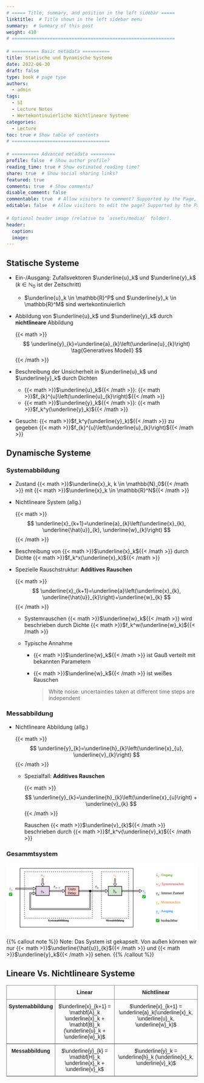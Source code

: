 ```yaml
---
# ===== Title, summary, and position in the left sidebar =====
linktitle:  # Title shown in the left sidebar menu
summary:  # Summary of this post
weight: 410
# ============================================================

# ========== Basic metadata ==========
title: Statische und Dynamische Systeme
date: 2022-06-30
draft: false
type: book # page type
authors:
  - admin
tags:
  - SI
  - Lecture Notes
  - Wertekontinuierliche Nichtlineare Systeme
categories:
  - Lecture
toc: true # Show table of contents
# ====================================

# ========== Advanced metadata =========
profile: false  # Show author profile?
reading_time: true # Show estimated reading time?
share: true  # Show social sharing links?
featured: true
comments: true  # Show comments?
disable_comment: false
commentable: true  # Allow visitors to comment? Supported by the Page, Post, and Book content types.
editable: false  # Allow visitors to edit the page? Supported by the Page, Post, and Book content types.

# Optional header image (relative to `assets/media/` folder).
header:
  caption: 
  image:  
---
```


## Statische Systeme

- Ein-/Ausgang: Zufallsvektoren $\underline{u}_k$ und $\underline{y}_k$ ($k \in \mathbb{N}_0$ ist der Zeitschritt)

  - $\underline{u}_k \in \mathbb{R}^P$ und $\underline{y}_k \in \mathbb{R}^M$ sind wertekontinuierlich

- Abbildung von $\underline{u}_k$ und $\underline{y}_k$ durch **nichtlineare** Abbildung

  {{< math >}}
  $$
  \underline{y}_{k}=\underline{a}_{k}\left(\underline{u}_{k}\right)
  \tag{Generatives Modell}
  $$
  {{< /math >}} 

- Beschreibung der Unsicherheit in $\underline{u}_k$ und $\underline{y}_k$ durch Dichten
  - {{< math >}}$\underline{u}_k${{< /math >}}: {{< math >}}$f_{k}^{u}\left(\underline{u}_{k}\right)${{< /math >}} 
  - {{< math >}}$\underline{y}_k${{< /math >}}: {{< math >}}$f_k^y(\underline{y}_k)${{< /math >}}
- Gesucht: {{< math >}}$f_k^y(\underline{y}_k)${{< /math >}} zu gegeben {{< math >}}$f_{k}^{u}\left(\underline{u}_{k}\right)${{< /math >}} 

## Dynamische Systeme

### Systemabbildung

- Zustand {{< math >}}$\underline{x}_k, k \in \mathbb{N}_0${{< /math >}} mit {{< math >}}$\underline{x}_k \in \mathbb{R}^N${{< /math >}} 

- Nichtlineare System (allg.)

  {{< math >}}
  $$
  \underline{x}_{k+1}=\underline{a}_{k}\left(\underline{x}_{k}, \underline{\hat{u}}_{k}, \underline{w}_{k}\right)
  $$
  {{< /math >}} 

- Beschreibung von {{< math >}}$\underline{x}_k${{< /math >}} durch Dichte {{< math >}}$f_k^x(\underline{x}_k)${{< /math >}} 

- Spezielle Rauschstruktur: **Additives Rauschen**

  {{< math >}}
  $$
  \underline{x}_{k+1}=\underline{a}\left(\underline{x}_{k}, \underline{\hat{u}}_{k}\right)+\underline{w}_{k}
  $$
  {{< /math >}} 

  - Systemrauschen {{< math >}}$\underline{w}_k${{< /math >}} wird beschrieben durch Dichte {{< math >}}$f_k^w(\underline{w}_k)${{< /math >}} 
  
  - Typische Annahme
    -  {{< math >}}$\underline{w}_k${{< /math >}} ist Gauß verteilt mit bekannten Parametern
    
    -  {{< math >}}$\underline{w}_k${{< /math >}} ist weißes Rauschen
    
       > White noise: uncertainties taken at different time steps are independent

### Messabbildung

- Nichtlineare Abbildung (allg.)

  {{< math >}}
  $$
  \underline{y}_{k}=\underline{h}_{k}\left(\underline{x}_{u}, \underline{v}_{k}\right)
  $$
  {{< /math >}} 

  - Spezialfall: **Additives Rauschen**

    {{< math >}}
    $$
    \underline{y}_{k}=\underline{h}_{k}\left(\underline{x}_{u}\right) + \underline{v}_{k}
    $$
    {{< /math >}} 

    Rauschen {{< math >}}$\underline{v}_{k}${{< /math >}} beschrieben durch {{< math >}}$f_k^v(\underline{v}_k)${{< /math >}} 

### Gesammtsystem

![wertkontinuierliche_nichtlineare_system.drawio](https://raw.githubusercontent.com/EckoTan0804/upic-repo/master/uPic/wertkontinuierliche_nichtlineare_system.drawio.png)

{{% callout note %}}
Note: Das System ist gekapselt. Von außen können wir nur {{< math >}}$\underline{\hat{u}}_{k}${{< /math >}} und {{< math >}}$\underline{y}_k${{< /math >}} sehen.
{{% /callout %}}

## Lineare Vs. Nichtlineare Systeme

<style type="text/css">
.tg  {border-collapse:collapse;border-spacing:0;}
.tg td{border-color:black;border-style:solid;border-width:1px;font-family:Arial, sans-serif;font-size:14px;
  overflow:hidden;padding:10px 5px;word-break:normal;}
.tg th{border-color:black;border-style:solid;border-width:1px;font-family:Arial, sans-serif;font-size:14px;
  font-weight:normal;overflow:hidden;padding:10px 5px;word-break:normal;}
.tg .tg-c3ow{border-color:inherit;text-align:center;vertical-align:top}
.tg .tg-7btt{border-color:inherit;font-weight:bold;text-align:center;vertical-align:top}
</style>
<table class="tg">
<thead>
  <tr>
    <th class="tg-c3ow"></th>
    <th class="tg-7btt">Linear</th>
    <th class="tg-7btt">Nichtlinear</th>
  </tr>
</thead>
<tbody>
  <tr>
    <td class="tg-7btt">Systemabbildung</td>
    <td class="tg-c3ow">$\underline{x}_{k+1} = \mathbf{A}_k \underline{x}_k + \mathbf{B}_k (\underline{u}_k + \underline{w}_k)$</td>
    <td class="tg-c3ow">$\underline{x}_{k+1} = \underline{a}_k(\underline{x}_k, \underline{u}_k, \underline{w}_k)$</td>
  </tr>
  <tr>
    <td class="tg-7btt">Messabbildung</td>
    <td class="tg-c3ow">$\underline{y}_{k} = \mathbf{H}_k \underline{x}_k + \underline{v}_k$</td>
    <td class="tg-c3ow">$\underline{y}_k = \underline{h}_k (\underline{x}_k, \underline{v}_k)$</td>
  </tr>
</tbody>
</table>

